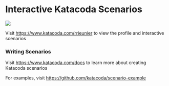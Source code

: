 # Interactive Katacoda Scenarios

[![](http://shields.katacoda.com/katacoda/rrieunier/count.svg)](https://www.katacoda.com/rrieunier "Get your profile on Katacoda.com")

Visit https://www.katacoda.com/rrieunier to view the profile and interactive scenarios

### Writing Scenarios
Visit https://www.katacoda.com/docs to learn more about creating Katacoda scenarios

For examples, visit https://github.com/katacoda/scenario-example
